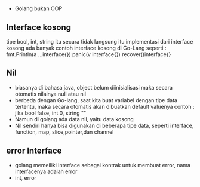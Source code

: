 #

- Golang bukan OOP

## Interface kosong
tipe bool, int, string itu secara tidak langsung itu implementasi dari interface kosong
ada banyak contoh interface kosong di Go-Lang seperti :
fmt.Println(a ...interface{})
panic(v interface{})
recover()interface{}

## Nil
- biasanya di bahasa java, object belum diinisialisasi maka secara otomatis nilainya null atau nil
- berbeda dengan Go-lang, saat kita buat variabel dengan tipe data tertentu, maka secara otomatis akan dibuatkan default valuenya
  contoh : jika bool false, int 0, string ""
- Namun di golang ada data nil, yaitu data kosong 
- Nil sendiri hanya bisa digunakan di beberapa tipe data, seperti interface, function, map, slice,pointer,dan channel

## error Interface
- golang memeiliki interface sebagai kontrak untuk membuat error, nama interfacenya adalah error
- int, error